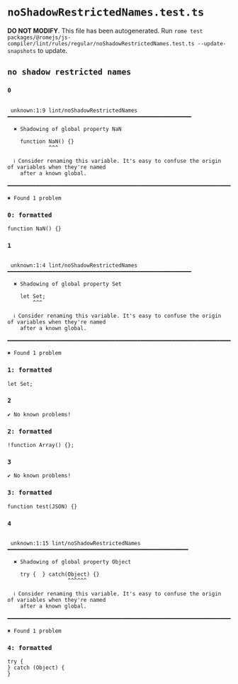 # `noShadowRestrictedNames.test.ts`

**DO NOT MODIFY**. This file has been autogenerated. Run `rome test packages/@romejs/js-compiler/lint/rules/regular/noShadowRestrictedNames.test.ts --update-snapshots` to update.

## `no shadow restricted names`

### `0`

```

 unknown:1:9 lint/noShadowRestrictedNames ━━━━━━━━━━━━━━━━━━━━━━━━━━━━━━━━━━━━━━━━━━━━━━━━━━━━━━━━━━

  ✖ Shadowing of global property NaN

    function NaN() {}
             ^^^

  ℹ Consider renaming this variable. It's easy to confuse the origin of variables when they're named
    after a known global.

━━━━━━━━━━━━━━━━━━━━━━━━━━━━━━━━━━━━━━━━━━━━━━━━━━━━━━━━━━━━━━━━━━━━━━━━━━━━━━━━━━━━━━━━━━━━━━━━━━━━

✖ Found 1 problem

```

### `0: formatted`

```
function NaN() {}

```

### `1`

```

 unknown:1:4 lint/noShadowRestrictedNames ━━━━━━━━━━━━━━━━━━━━━━━━━━━━━━━━━━━━━━━━━━━━━━━━━━━━━━━━━━

  ✖ Shadowing of global property Set

    let Set;
        ^^^

  ℹ Consider renaming this variable. It's easy to confuse the origin of variables when they're named
    after a known global.

━━━━━━━━━━━━━━━━━━━━━━━━━━━━━━━━━━━━━━━━━━━━━━━━━━━━━━━━━━━━━━━━━━━━━━━━━━━━━━━━━━━━━━━━━━━━━━━━━━━━

✖ Found 1 problem

```

### `1: formatted`

```
let Set;

```

### `2`

```
✔ No known problems!

```

### `2: formatted`

```
!function Array() {};

```

### `3`

```
✔ No known problems!

```

### `3: formatted`

```
function test(JSON) {}

```

### `4`

```

 unknown:1:15 lint/noShadowRestrictedNames ━━━━━━━━━━━━━━━━━━━━━━━━━━━━━━━━━━━━━━━━━━━━━━━━━━━━━━━━━

  ✖ Shadowing of global property Object

    try {  } catch(Object) {}
                   ^^^^^^

  ℹ Consider renaming this variable. It's easy to confuse the origin of variables when they're named
    after a known global.

━━━━━━━━━━━━━━━━━━━━━━━━━━━━━━━━━━━━━━━━━━━━━━━━━━━━━━━━━━━━━━━━━━━━━━━━━━━━━━━━━━━━━━━━━━━━━━━━━━━━

✖ Found 1 problem

```

### `4: formatted`

```
try {
} catch (Object) {
}

```
